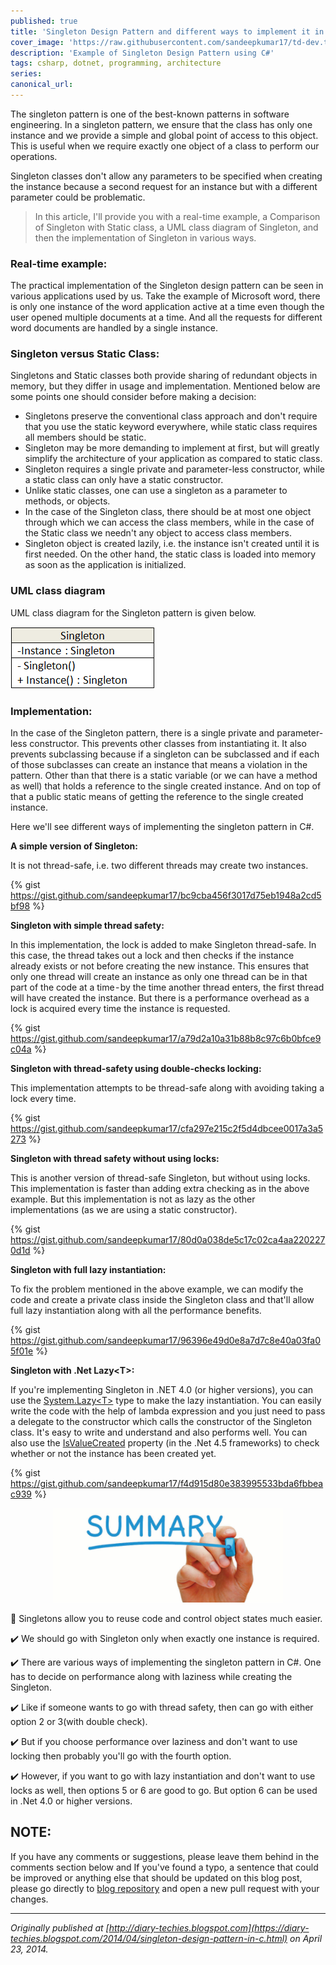 ```yaml
---
published: true
title: 'Singleton Design Pattern and different ways to implement it in C#'
cover_image: 'https://raw.githubusercontent.com/sandeepkumar17/td-dev.to/master/assets/blog-cover/design-pattern.png'
description: 'Example of Singleton Design Pattern using C#'
tags: csharp, dotnet, programming, architecture
series:
canonical_url:
---
```


The singleton pattern is one of the best-known patterns in software engineering. In a singleton pattern, we ensure that the class has only one instance and we provide a simple and global point of access to this object. This is useful when we require exactly one object of a class to perform our operations.

Singleton classes don't allow any parameters to be specified when creating the instance because a second request for an instance but with a different parameter could be problematic.

> In this article, I'll provide you with a real-time example, a Comparison of Singleton with Static class, a UML class diagram of Singleton, and then the implementation of Singleton in various ways.

### Real-time example:
The practical implementation of the Singleton design pattern can be seen in various applications used by us. Take the example of Microsoft word, there is only one instance of the word application active at a time even though the user opened multiple documents at a time. And all the requests for different word documents are handled by a single instance.

### Singleton versus Static Class:
Singletons and Static classes both provide sharing of redundant objects in memory, but they differ in usage and implementation. Mentioned below are some points one should consider before making a decision:
- Singletons preserve the conventional class approach and don't require that you use the static keyword everywhere, while static class requires all members should be static.
- Singleton may be more demanding to implement at first, but will greatly simplify the architecture of your application as compared to static class.
- Singleton requires a single private and parameter-less constructor, while a static class can only have a static constructor.
- Unlike static classes, one can use a singleton as a parameter to methods, or objects.
- In the case of the Singleton class, there should be at most one object through which we can access the class members, while in the case of the Static class we needn't any object to access class members.
- Singleton object is created lazily, i.e. the instance isn't created until it is first needed. On the other hand, the static class is loaded into memory as soon as the application is initialized.

### UML class diagram
UML class diagram for the Singleton pattern is given below.

![Singleton UML](./assets/singleton_UML.png 'Singleton UML')

### Implementation:
In the case of the Singleton pattern, there is a single private and parameter-less constructor. This prevents other classes from instantiating it. It also prevents subclassing because if a singleton can be subclassed and if each of those subclasses can create an instance that means a violation in the pattern.
Other than that there is a static variable (or we can have a method as well) that holds a reference to the single created instance. And on top of that a public static means of getting the reference to the single created instance.

Here we'll see different ways of implementing the singleton pattern in C#.

**A simple version of Singleton:**

It is not thread-safe, i.e. two different threads may create two instances.

{% gist https://gist.github.com/sandeepkumar17/bc9cba456f3017d75eb1948a2cd5bf98 %}

**Singleton with simple thread safety:**

In this implementation, the lock is added to make Singleton thread-safe. In this case, the thread takes out a lock and then checks if the instance already exists or not before creating the new instance. This ensures that only one thread will create an instance as only one thread can be in that part of the code at a time - by the time another thread enters, the first thread will have created the instance. But there is a performance overhead as a lock is acquired every time the instance is requested.

{% gist https://gist.github.com/sandeepkumar17/a79d2a10a31b88b8c97c6b0bfce9c04a %}

**Singleton with thread-safety using double-checks locking:**

This implementation attempts to be thread-safe along with avoiding taking a lock every time.

{% gist https://gist.github.com/sandeepkumar17/cfa297e215c2f5d4dbcee0017a3a5273 %}

**Singleton with thread safety without using locks:**

This is another version of thread-safe Singleton, but without using locks. This implementation is faster than adding extra checking as in the above example. But this implementation is not as lazy as the other implementations (as we are using a static constructor).

{% gist https://gist.github.com/sandeepkumar17/80d0a038de5c17c02ca4aa2202270d1d %}

**Singleton with full lazy instantiation:**

To fix the problem mentioned in the above example, we can modify the code and create a private class inside the Singleton class and that'll allow full lazy instantiation along with all the performance benefits.

{% gist https://gist.github.com/sandeepkumar17/96396e49d0e8a7d7c8e40a03fa05f01e %}

**Singleton with .Net Lazy&#60;T>:**
  
If you're implementing Singleton in .NET 4.0 (or higher versions), you can use the [System.Lazy&#60;T>](http://msdn.microsoft.com/en-us/library/dd642331%28v=vs.110%29.aspx) type to make the lazy instantiation. You can easily write the code with the help of lambda expression and you just need to pass a delegate to the constructor which calls the constructor of the Singleton class. It's easy to write and understand and also performs well. You can also use the [IsValueCreated](http://msdn.microsoft.com/en-us/library/dd642334.aspx) property (in the .Net 4.5 frameworks) to check whether or not the instance has been created yet.

{% gist https://gist.github.com/sandeepkumar17/f4d915d80e383995533bda6fbbeac939 %}

<div style="text-align:center">
  <img src="https://raw.githubusercontent.com/sandeepkumar17/td-dev.to/master/assets/summary.png" />
</div>
 
:bookmark_tabs: Singletons allow you to reuse code and control object states much easier.
  
:heavy_check_mark: We should go with Singleton only when exactly one instance is required.
  
:heavy_check_mark: There are various ways of implementing the singleton pattern in C#. One has to decide on performance along with laziness while creating the Singleton.
  
:heavy_check_mark: Like if someone wants to go with thread safety, then can go with either option 2 or 3(with double check).
  
:heavy_check_mark: But if you choose performance over laziness and don't want to use locking then probably you'll go with the fourth option.

:heavy_check_mark: However, if you want to go with lazy instantiation and don't want to use locks as well, then options 5 or 6 are good to go. But option 6 can be used in .Net 4.0 or higher versions.

## NOTE:
If you have any comments or suggestions, please leave them behind in the comments section below and If you've found a typo, a sentence that could be improved or anything else that should be updated on this blog post, please go directly to [blog repository](https://github.com/sandeepkumar17/td-dev.to) and open a new pull request with your changes.

---
_Originally published at [http://diary-techies.blogspot.com](https://diary-techies.blogspot.com/2014/04/singleton-design-pattern-in-c.html) on April 23, 2014._
